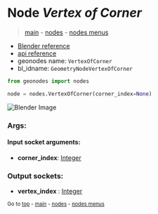 # Node *Vertex of Corner*

> [main](../structure.md) - [nodes](nodes.md) - [nodes menus](nodes_menus.md)

- [Blender reference](https://docs.blender.org/manual/en/latest/modeling/geometry_nodes/mesh_topology/vertex_of_corner.html)
- [api reference](https://docs.blender.org/api/current/bpy.types.GeometryNodeVertexOfCorner.html)
- geonodes name: `VertexOfCorner`
- bl_idname: `GeometryNodeVertexOfCorner`

```python
from geonodes import nodes

node = nodes.VertexOfCorner(corner_index=None)
```

![Blender Image](https://docs.blender.org/manual/en/latest/_images/node-types_GeometryNodeVertexOfCorner.webp)

### Args:

#### Input socket arguments:

- **corner_index**: [Integer](Integer.md)

### Output sockets:

- **vertex_index** : [Integer](Integer.md)


<sub>Go to [top](#node-Vertex-of-Corner) - [main](../structure.md) - [nodes](nodes.md) - [nodes menus](nodes_menus.md)</sub>

